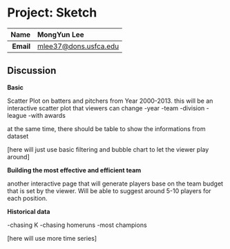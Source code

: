 Project: Sketch
==============================

| **Name**  | MongYun Lee |
|----------:|:-------------|
| **Email** | mlee37@dons.usfca.edu |

## Discussion ##

**Basic**

Scatter Plot on batters and pitchers from Year 2000-2013. 
this will be an interactive scatter plot that viewers can change 
-year
-team
-division 
-league 
-with awards 

at the same time, there should be table to show the informations from dataset  

[here will just use basic filtering and bubble chart to let the viewer play around]

**Building the most effective and efficient team**
 
another interactive page that will generate players base on the team budget that is set by the viewer. Will be able to suggest around 5-10 players for each position.


**Historical data**

-chasing K 
-chasing homeruns 
-most champions 

[here will use more time series]

